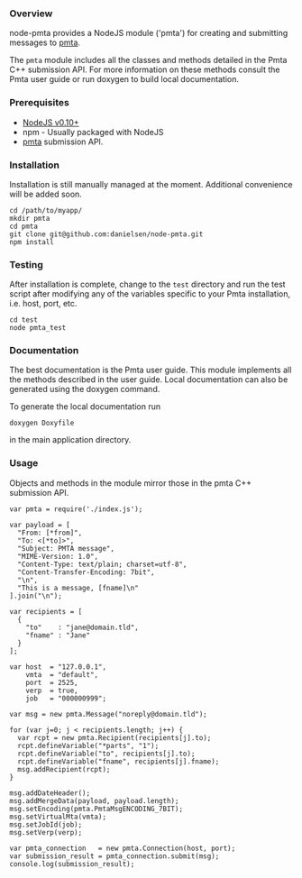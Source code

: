 ### Overview
node-pmta provides a NodeJS module ('pmta') for creating and submitting 
messages to [pmta](http://www.port25.com/powermta/powermta-overview/overview/).

The `pmta` module includes all the classes and methods detailed in the Pmta
C++ submission API. For more information on these methods consult the Pmta
user guide or run doxygen to build local documentation.

### Prerequisites
* [NodeJS v0.10+](http://www.nodejs.org)
* npm - Usually packaged with NodeJS
* [pmta](http://www.port25.com) submission API.

### Installation
Installation is still manually managed at the moment. Additional convenience
will be added soon.

    cd /path/to/myapp/
    mkdir pmta
    cd pmta
    git clone git@github.com:danielsen/node-pmta.git
    npm install

### Testing
After installation is complete, change to the `test` directory and run the
test script after modifying any of the variables specific to your Pmta 
installation, i.e. host, port, etc.

    cd test
    node pmta_test

### Documentation
The best documentation is the Pmta user guide. This module implements all the
methods described in the user guide. Local documentation can also be generated
using the doxygen command.

To generate the local documentation run

    doxygen Doxyfile

in the main application directory.

### Usage
Objects and methods in the module mirror those in the pmta C++ submission API.

    var pmta = require('./index.js');

    var payload = [
      "From: [*from]",
      "To: <[*to]>",
      "Subject: PMTA message",
      "MIME-Version: 1.0",
      "Content-Type: text/plain; charset=utf-8",
      "Content-Transfer-Encoding: 7bit",
      "\n",
      "This is a message, [fname]\n"
    ].join("\n");

    var recipients = [
      {
        "to"    : "jane@domain.tld",
        "fname" : "Jane"
      }
    ];

    var host  = "127.0.0.1",
        vmta  = "default",
        port  = 2525,
        verp  = true,
        job   = "000000999";

    var msg = new pmta.Message("noreply@domain.tld");

    for (var j=0; j < recipients.length; j++) {
      var rcpt = new pmta.Recipient(recipients[j].to);
      rcpt.defineVariable("*parts", "1");
      rcpt.defineVariable("to", recipients[j].to);
      rcpt.defineVariable("fname", recipients[j].fname);
      msg.addRecipient(rcpt);
    }

    msg.addDateHeader();
    msg.addMergeData(payload, payload.length);
    msg.setEncoding(pmta.PmtaMsgENCODING_7BIT);
    msg.setVirtualMta(vmta);
    msg.setJobId(job);
    msg.setVerp(verp);

    var pmta_connection   = new pmta.Connection(host, port);
    var submission_result = pmta_connection.submit(msg);
    console.log(submission_result);

